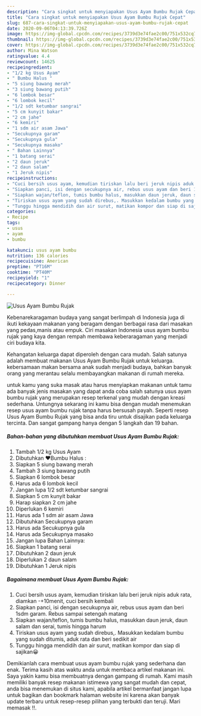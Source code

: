 ```yaml
---
description: "Cara singkat untuk menyiapakan Usus Ayam Bumbu Rujak Cepat"
title: "Cara singkat untuk menyiapakan Usus Ayam Bumbu Rujak Cepat"
slug: 687-cara-singkat-untuk-menyiapakan-usus-ayam-bumbu-rujak-cepat
date: 2020-09-06T04:13:39.726Z
image: https://img-global.cpcdn.com/recipes/3739d3e74fae2c00/751x532cq70/usus-ayam-bumbu-rujak-foto-resep-utama.jpg
thumbnail: https://img-global.cpcdn.com/recipes/3739d3e74fae2c00/751x532cq70/usus-ayam-bumbu-rujak-foto-resep-utama.jpg
cover: https://img-global.cpcdn.com/recipes/3739d3e74fae2c00/751x532cq70/usus-ayam-bumbu-rujak-foto-resep-utama.jpg
author: Mina Watson
ratingvalue: 4.4
reviewcount: 14625
recipeingredient:
- "1/2 kg Usus Ayam"
- " Bumbu Halus "
- "5 siung bawang merah"
- "3 siung bawang putih"
- "6 lombok besar"
- "6 lombok kecil"
- "1/2 sdt ketumbar sangrai"
- "5 cm kunyit bakar"
- "2 cm jahe"
- "6 kemiri"
- "1 sdm air asam Jawa"
- "Secukupnya garam"
- "Secukupnya gula"
- "Secukupnya masako"
- " Bahan Lainnya"
- "1 batang serai"
- "2 daun jeruk"
- "2 daun salam"
- "1 Jeruk nipis"
recipeinstructions:
- "Cuci bersih usus ayam, kemudian tiriskan lalu beri jeruk nipis aduk rata, diamkan -+10menit, cuci bersih kembali"
- "Siapkan panci, isi dengan secukupnya air, rebus usus ayam dan beri 1sdm garam. Rebus sampai setengah matang"
- "Siapkan wajan/teflon, tumis bumbu halus, masukkan daun jeruk, daun salam dan serai, tumis hingga harum"
- "Tiriskan usus ayam yang sudah direbus,. Masukkan kedalam bumbu yang sudah ditumis, aduk rata dan beri sedikit air"
- "Tunggu hingga mendidih dan air surut, matikan kompor dan siap di sajikan😀"
categories:
- Recipe
tags:
- usus
- ayam
- bumbu

katakunci: usus ayam bumbu 
nutrition: 136 calories
recipecuisine: American
preptime: "PT16M"
cooktime: "PT40M"
recipeyield: "1"
recipecategory: Dinner

---
```



![Usus Ayam Bumbu Rujak](https://img-global.cpcdn.com/recipes/3739d3e74fae2c00/751x532cq70/usus-ayam-bumbu-rujak-foto-resep-utama.jpg)

Kebenarekaragaman budaya yang sangat berlimpah di Indonesia juga di ikuti kekayaan makanan yang beragam dengan berbagai rasa dari masakan yang pedas,manis atau empuk. Ciri masakan Indonesia usus ayam bumbu rujak yang kaya dengan rempah membawa keberaragaman yang menjadi ciri budaya kita.




Kehangatan keluarga dapat diperoleh dengan cara mudah. Salah satunya adalah membuat makanan Usus Ayam Bumbu Rujak untuk keluarga. kebersamaan makan bersama anak sudah menjadi budaya, bahkan banyak orang yang merantau selalu membayangkan makanan di rumah mereka.

untuk kamu yang suka masak atau harus menyiapkan makanan untuk tamu ada banyak jenis masakan yang dapat anda coba salah satunya usus ayam bumbu rujak yang merupakan resep terkenal yang mudah dengan kreasi sederhana. Untungnya sekarang ini kamu bisa dengan mudah menemukan resep usus ayam bumbu rujak tanpa harus bersusah payah.
Seperti resep Usus Ayam Bumbu Rujak yang bisa anda tiru untuk disajikan pada keluarga tercinta. Dan sangat gampang hanya dengan 5 langkah dan 19 bahan.


<!--inarticleads1-->

##### Bahan-bahan yang dibutuhkan membuat Usus Ayam Bumbu Rujak:

1. Tambah 1/2 kg Usus Ayam
1. Dibutuhkan  ❤Bumbu Halus :
1. Siapkan 5 siung bawang merah
1. Tambah 3 siung bawang putih
1. Siapkan 6 lombok besar
1. Harus ada 6 lombok kecil
1. Jangan lupa 1/2 sdt ketumbar sangrai
1. Siapkan 5 cm kunyit bakar
1. Harap siapkan 2 cm jahe
1. Diperlukan 6 kemiri
1. Harus ada 1 sdm air asam Jawa
1. Dibutuhkan Secukupnya garam
1. Harus ada Secukupnya gula
1. Harus ada Secukupnya masako
1. Jangan lupa  Bahan Lainnya:
1. Siapkan 1 batang serai
1. Dibutuhkan 2 daun jeruk
1. Diperlukan 2 daun salam
1. Dibutuhkan 1 Jeruk nipis




<!--inarticleads2-->

##### Bagaimana membuat  Usus Ayam Bumbu Rujak:

1. Cuci bersih usus ayam, kemudian tiriskan lalu beri jeruk nipis aduk rata, diamkan -+10menit, cuci bersih kembali
1. Siapkan panci, isi dengan secukupnya air, rebus usus ayam dan beri 1sdm garam. Rebus sampai setengah matang
1. Siapkan wajan/teflon, tumis bumbu halus, masukkan daun jeruk, daun salam dan serai, tumis hingga harum
1. Tiriskan usus ayam yang sudah direbus,. Masukkan kedalam bumbu yang sudah ditumis, aduk rata dan beri sedikit air
1. Tunggu hingga mendidih dan air surut, matikan kompor dan siap di sajikan😀




Demikianlah cara membuat usus ayam bumbu rujak yang sederhana dan enak. Terima kasih atas waktu anda untuk membaca artikel makanan ini. Saya yakin kamu bisa membuatnya dengan gampang di rumah. Kami masih memiliki banyak resep makanan istimewa yang sangat mudah dan cepat, anda bisa menemukan di situs kami, apabila artikel bermanfaat jangan lupa untuk bagikan dan bookmark halaman website ini karena akan banyak update terbaru untuk resep-resep pilihan yang terbukti dan teruji. Mari memasak !!. 
